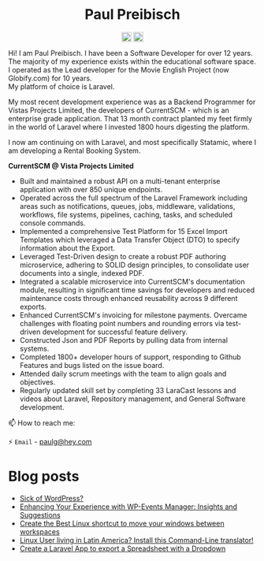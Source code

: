 <p align="center"> <h1 align="center"> Paul Preibisch</h1> </p>
<p align="center">
<a href="https://github.com/firecentaur" target="_blank"><img align="center" src="https://cdn.jsdelivr.net/npm/simple-icons@3.0.1/icons/github.svg" alt="Paul Preibisch" height="20" width="20" /></a>
<a href="https://dev.to/paulpreibisch" target="_blank"><img align="center" src="https://cdn.jsdelivr.net/npm/simple-icons@3.0.1/icons/blogger.svg" alt="Paul Preibisch Blog" height="20" width="20" /></a>
</p>

Hi! I am Paul Preibisch. I have been a Software Developer for over 12 years. The majority of my experience exists within the educational software space. 
I operated as the Lead developer for the Movie English Project (now Globify.com) for 10 years.  
My platform of choice is Laravel.

My most recent development experience was as a Backend Programmer for Vistas Projects Limited, the developers of CurrentSCM - which is an enterprise grade application.
That 13 month contract planted my feet firmly in the world of Laravel where I invested 1800 hours digesting the platform.

I now am continuing on with Laravel, and most specifically Statamic, where I am developing a Rental Booking System.

**CurrentSCM @ Vista Projects Limited**
- Built and maintained a robust API on a multi-tenant enterprise application with over 850 unique endpoints.
- Operated across the full spectrum of the Laravel Framework including areas such as notifications, queues, jobs, middleware, validations, workflows, file systems, pipelines, caching, tasks, and scheduled console commands.
- Implemented a comprehensive Test Platform for 15 Excel Import Templates which leveraged a Data Transfer Object (DTO) to specify information about the Export.
- Leveraged Test-Driven design to create a robust PDF authoring microservice, adhering to SOLID design principles, to consolidate user documents into a single, indexed PDF. 
- Integrated a scalable microservice into CurrentSCM's documentation module, resulting in significant time savings for developers and reduced maintenance costs through enhanced reusability across 9 different exports.
- Enhanced CurrentSCM's invoicing for milestone payments. Overcame challenges with floating point numbers and rounding errors via test-driven development for successful feature delivery.  
- Constructed Json and PDF Reports by pulling data from internal systems.
- Completed 1800+ developer hours of support, responding to Github Features and bugs listed on the issue board.
- Attended daily scrum meetings with the team to align goals and objectives.
- Regularly updated skill set by completing 33 LaraCast lessons and videos about Laravel, Repository management, and General Software development.



📫 How to reach me:

⚡ `Email` - [paulg@hey.com](mailto://paulg@hey.com)


# Blog posts
<!-- BLOG-POST-LIST:START -->
- [Sick of WordPress?](https://dev.to/paulpreibisch/sick-of-wordpress-5god)
- [Enhancing Your Experience with WP-Events Manager: Insights and Suggestions](https://dev.to/paulpreibisch/before-you-buy-wp-events-manager-these-3-things-need-to-be-improved-d7p)
- [Create the Best Linux shortcut to move your windows between workspaces](https://dev.to/paulpreibisch/create-the-best-linux-shortcut-to-move-your-windows-between-workspaces-49gi)
- [Linux User living in Latin America? Install this Command-Line translator!](https://dev.to/paulpreibisch/linux-user-living-in-latin-america-install-this-command-line-translator-fa2)
- [Create a Laravel App to export a Spreadsheet with a Dropdown](https://dev.to/paulpreibisch/create-a-laravel-app-to-export-a-spreadsheet-with-a-dropdown-3nla)
<!-- BLOG-POST-LIST:END -->





